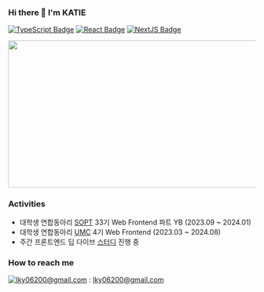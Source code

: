 ### Hi there 👋 I'm KATIE 
[![TypeScript Badge](https://img.shields.io/badge/TypeScript-235A97?style=flat-square&logo=Typescript&logoColor=white)](https://www.typescriptlang.org/)
[![React Badge](https://img.shields.io/badge/React-61DAFB?style=flat-square&logo=React&logoColor=white)](https://reactjs.org/)
[![NextJS Badge](https://img.shields.io/badge/Next.js-000000?style=flat-square&logo=Next.js&logoColor=white)](https://nextjs.org/)
  

<a href="https://github.com/devxb/gitanimals">
<img
  src="https://render.gitanimals.org/farms/imeureka"
  width="600"
  height="300"
/>
</a>

<!--
<div align=left>
  
   ![imeureka's github stats](https://github-readme-stats.vercel.app/api?username=imeureka&show_icons=true)

  <br/>
-->  

###  Activities

* 대학생 연합동아리 [SOPT](https://sopt.org/) 33기 Web Frontend 파트 YB (2023.09 ~ 2024.01)
* 대학생 연합동아리 [UMC](https://www.makeus.in/umc) 4기 Web Frontend  (2023.03 ~ 2024.08)
* 주간 프론트엔드 딥 다이브 [스터디](https://github.com/9oormthon-cs-study/CS) 진행 중


 

###  How to reach me
[![lky06200@gmail.com](https://img.shields.io/badge/Gmail-d14836?style=flat-square&logo=Gmail&logoColor=white&link=mailto:pkiopb@gmail.com)](mailto:lky062@gmail.com) : lky06200@gmail.com 
